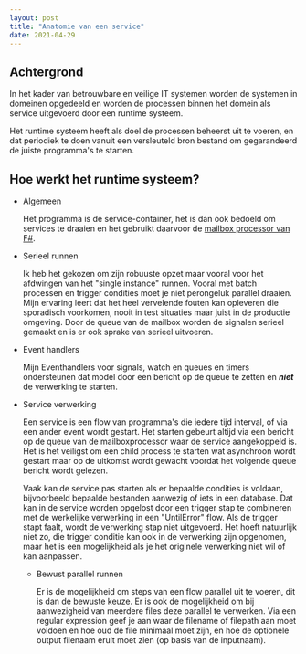```yaml
---
layout: post
title: "Anatomie van een service"
date: 2021-04-29
---
```


## Achtergrond

  In het kader van betrouwbare en veilige IT systemen worden de systemen in domeinen opgedeeld en worden de processen binnen het domein als service uitgevoerd door een runtime systeem.

  Het runtime systeem heeft als doel de processen beheerst uit te voeren, en dat periodiek te doen vanuit een versleuteld bron bestand om gegarandeerd de juiste programma's te starten.

## Hoe werkt het runtime systeem?

  * Algemeen

    Het programma is de service-container, het is dan ook bedoeld om services te draaien en het gebruikt daarvoor de [mailbox processor van F#](https://fsharpforfunandprofit.com/posts/concurrency-actor-model/).

  * Serieel runnen

    Ik heb het gekozen om zijn robuuste opzet maar vooral voor het afdwingen van het "single instance" runnen. Vooral met batch processen en trigger condities moet je niet perongeluk parallel draaien. Mijn ervaring leert dat het heel vervelende fouten kan opleveren die sporadisch voorkomen, nooit in test situaties maar juist in de productie omgeving.
    Door de queue van de mailbox worden de signalen serieel gemaakt en is er ook sprake van serieel uitvoeren.

  * Event handlers
    
    Mijn Eventhandlers voor signals, watch en queues en timers ondersteunen dat model door een bericht op de queue te zetten en **_niet_** de verwerking te starten.


  * Service verwerking

    Een service is een flow van programma's die iedere tijd interval, of via een ander event wordt gestart. Het starten gebeurt altijd via een bericht op de queue van de mailboxprocessor waar de service aangekoppeld is. Het is het veiligst om een child process te starten wat asynchroon wordt gestart maar op de uitkomst wordt gewacht voordat het volgende queue bericht wordt gelezen. 

    Vaak kan de service pas starten als er bepaalde condities is voldaan, bijvoorbeeld bepaalde bestanden aanwezig of iets in een database. Dat kan in de service worden opgelost door een trigger stap te combineren met de werkelijke verwerking in een "UntilError" flow. Als de trigger stapt faalt, wordt de verwerking stap niet uitgevoerd. Het hoeft natuurlijk niet zo, die trigger conditie kan ook in de verwerking zijn opgenomen, maar het is een mogelijkheid als je het originele verwerking niet wil of kan aanpassen.

    * Bewust parallel runnen
      
      Er is de mogelijkheid om steps van een flow parallel uit te voeren, dit is dan de bewuste keuze. Er is ook de mogelijkheid om bij aanwezigheid van meerdere files deze parallel te verwerken. Via een regular expression geef je aan waar de filename of filepath aan moet voldoen en hoe oud de file minimaal moet zijn, en hoe de optionele output filenaam eruit moet zien (op basis van de inputnaam).

     
    


